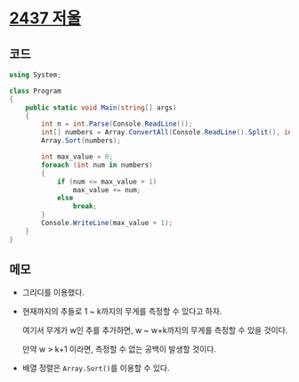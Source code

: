 # [2437 저울](https://www.acmicpc.net/problem/2437)

## 코드

```C#
using System;

class Program
{
    public static void Main(string[] args)
    {
        int n = int.Parse(Console.ReadLine());
        int[] numbers = Array.ConvertAll(Console.ReadLine().Split(), int.Parse);
        Array.Sort(numbers);

        int max_value = 0;
        foreach (int num in numbers)
        {
            if (num <= max_value + 1)
                max_value += num;
            else
                break;
        }
        Console.WriteLine(max_value + 1);
    }
}
```



## 메모

- 그리디를 이용했다.

- 현재까지의 추들로 1 ~ k까지의 무게를 측정할 수 있다고 하자.

  여기서 무게가 w인 추를 추가하면, w ~ w+k까지의 무게를 측정할 수 있을 것이다.

  만약 w > k+1 이라면, 측정할 수 없는 공백이 발생할 것이다.

- 배열 정렬은 `Array.Sort()`를 이용할 수 있다.